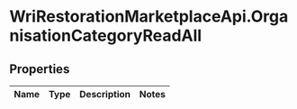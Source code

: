 # WriRestorationMarketplaceApi.OrganisationCategoryReadAll

## Properties
Name | Type | Description | Notes
------------ | ------------- | ------------- | -------------


